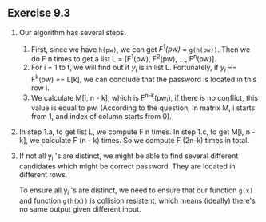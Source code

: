 ## Exercise 9.3

1. Our algorithm has several steps.
   1. First, since we have `h(pw)`, we can get *F<sup>1</sup>(pw)* = `g(h(pw))`. Then we do F  n times to get a list L = [F<sup>1</sup>(pw), F<sup>2</sup>(pw), ..., F<sup>n</sup>(pw)].
   2. For i = 1 to t, we will find out if *y<sub>i</sub>* is in list L. Fortunately, if *y<sub>i</sub>* == F<sup>k</sup>(pw) == L[k], we can conclude that the password is located in this row i. 
   3. We calculate M[i, n - k], which is F<sup>n-k</sup>(pw<sub>i</sub>), if there is no conflict, this value is equal to pw. (According to the question, In matrix M, i starts from 1, and index of column starts from 0).

2. In step 1.a, to get list L, we compute F n times. In step 1.c, to get M[i, n - k], we calculate F (n - k) times. So we compute F (2n-k) times in total.

3. If not all y<sub>i</sub> 's are distinct, we might be able to find several different candidates which might be correct password. They are located in different rows.

   To ensure all y<sub>i</sub> 's are distinct, we need to ensure that our function `g(x)` and function `g(h(x))` is collision resistent, which means (ideally) there's no same output given different input.